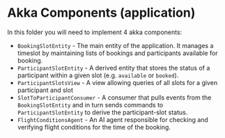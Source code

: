 # Akka Components (application)
In this folder you will need to implement 4 akka components:

* `BookingSlotEntity` - The main entity of the application. It manages a timeslot by maintaining lists of bookings and participants available for booking.
* `ParticipantSlotEntity` - A derived entity that stores the status of a participant within a given slot (e.g. `available` or `booked`).
* `ParticipantSlotsView` - A view allowing queries of all slots for a given participant and slot
* `SlotToParticipantConsumer` - A consumer that pulls events from the `BookingSlotEntity` and in turn sends commands to `ParticipantSlotEntity` to derive the participant-slot status.
* `FlightConditionsAgent` - An AI agent responsible for checking and verifying flight conditions for the time of the booking.
